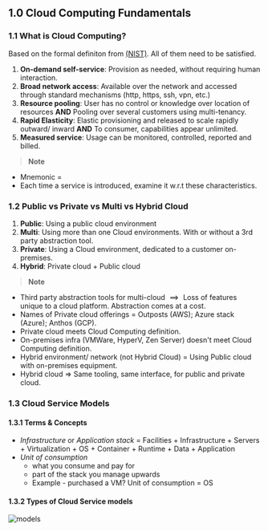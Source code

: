 ## 1.0 Cloud Computing Fundamentals

### 1.1 What is Cloud Computing?

Based on the formal definiton from [(NIST)](/assets/files/nistspecialpublication800-145.pdf). All of them need to be satisfied.

1. **On-demand self-service**</span>: Provision as needed, without requiring human interaction.
2. **Broad network access**: Available over the network and accessed through standard mechanisms (http, https, ssh, vpn, etc.)
3. **Resource pooling**: User has no control or knowledge over location of resources **AND** Pooling over several customers using multi-tenancy.
4. **Rapid Elasticity**: Elastic provisioning and released to scale rapidly outward/ inward **AND** To consumer, capabilities appear unlimited. 
5. **Measured service**: Usage can be monitored, controlled, reported and billed.

> __Note__
- Mnemonic = <!-- O-Ne-PooRe-Elas!-MeServe -->
- Each time a service is introduced, examine it w.r.t these characteristics.

### 1.2 Public vs Private vs Multi vs Hybrid Cloud

1. **Public**: Using a public cloud environment
2. **Multi**: Using more than one Cloud environments. With or without a 3rd party abstraction tool.
3. **Private**: Using a Cloud environment, dedicated to a customer on-premises.
4. **Hybrid**: Private cloud + Public cloud

> __Note__
- Third party abstraction tools for multi-cloud $\implies{}$ Loss of features unique to a cloud platform. Abstraction comes at a cost.
- Names of Private cloud offerings = Outposts (AWS); Azure stack (Azure); Anthos (GCP).
- Private cloud meets Cloud Computing definition.
- On-premises infra (VMWare, HyperV, Zen Server) doesn't meet Cloud Computing definition.
- Hybrid environment/ network (not Hybrid Cloud) = Using Public cloud with on-premises equipment. 
- Hybrid cloud => Same tooling, same interface, for public and private cloud.

### 1.3 Cloud Service Models

#### 1.3.1 Terms & Concepts
- *Infrastructure* or *Application stack* = Facilities + Infrastructure + Servers + Virtualization + OS + Container + Runtime + Data + Application
- *Unit of consumption*
    - what you consume and pay for
    - part of the stack you manage upwards
    - Example - purchased a VM? Unit of consumption = OS

#### 1.3.2 Types of Cloud Service models
![models](https://shamasun.github.io/SAA-C03/assets/images/cloud%20models.png?raw=true)